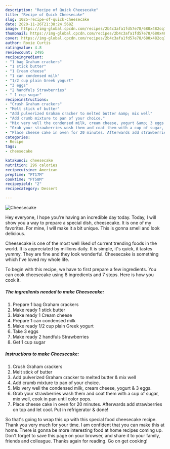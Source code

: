```yaml
---
description: "Recipe of Quick Cheesecake"
title: "Recipe of Quick Cheesecake"
slug: 1025-recipe-of-quick-cheesecake
date: 2020-11-26T21:38:24.568Z
image: https://img-global.cpcdn.com/recipes/2b4c3afa1fd57e78/680x482cq70/cheesecake-recipe-main-photo.jpg
thumbnail: https://img-global.cpcdn.com/recipes/2b4c3afa1fd57e78/680x482cq70/cheesecake-recipe-main-photo.jpg
cover: https://img-global.cpcdn.com/recipes/2b4c3afa1fd57e78/680x482cq70/cheesecake-recipe-main-photo.jpg
author: Roxie Curtis
ratingvalue: 4.8
reviewcount: 2495
recipeingredient:
- "1 bag Graham crackers"
- "1 stick butter"
- "1 Cream cheese"
- "1 can condensed milk"
- "1/2 cup plain Greek yogurt"
- "3 eggs"
- "2 handfuls Strawberries"
- " 1 cup sugar"
recipeinstructions:
- "Crush Graham crackers"
- "Melt stick of butter"
- "Add pulverized Graham cracker to melted butter &amp; mix well"
- "Add crumb mixture to pan of your choice."
- "Mix very well the condensed milk, cream cheese, yogurt &amp; 3 eggs."
- "Grab your strawberries wash them and coat them with a cup of sugar, mix well, cook in pan until color pops."
- "Place cheese cake in oven for 20 minutes. Afterwards add strawberries on top and let cool. Put in refrigerator &amp; done!"
categories:
- Recipe
tags:
- cheesecake

katakunci: cheesecake 
nutrition: 296 calories
recipecuisine: American
preptime: "PT17M"
cooktime: "PT58M"
recipeyield: "2"
recipecategory: Dessert

---
```



![Cheesecake](https://img-global.cpcdn.com/recipes/2b4c3afa1fd57e78/680x482cq70/cheesecake-recipe-main-photo.jpg)

Hey everyone, I hope you're having an incredible day today. Today, I will show you a way to prepare a special dish, cheesecake. It is one of my favorites. For mine, I will make it a bit unique. This is gonna smell and look delicious.

Cheesecake is one of the most well liked of current trending foods in the world. It is appreciated by millions daily. It is simple, it's quick, it tastes yummy. They are fine and they look wonderful. Cheesecake is something which I've loved my whole life.




To begin with this recipe, we have to first prepare a few ingredients. You can cook cheesecake using 8 ingredients and 7 steps. Here is how you cook it.

<!--inarticleads1-->

##### The ingredients needed to make Cheesecake:

1. Prepare 1 bag Graham crackers
1. Make ready 1 stick butter
1. Make ready 1 Cream cheese
1. Prepare 1 can condensed milk
1. Make ready 1/2 cup plain Greek yogurt
1. Take 3 eggs
1. Make ready 2 handfuls Strawberries
1. Get  1 cup sugar




<!--inarticleads2-->

##### Instructions to make Cheesecake:

1. Crush Graham crackers
1. Melt stick of butter
1. Add pulverized Graham cracker to melted butter &amp; mix well
1. Add crumb mixture to pan of your choice.
1. Mix very well the condensed milk, cream cheese, yogurt &amp; 3 eggs.
1. Grab your strawberries wash them and coat them with a cup of sugar, mix well, cook in pan until color pops.
1. Place cheese cake in oven for 20 minutes. Afterwards add strawberries on top and let cool. Put in refrigerator &amp; done!




So that's going to wrap this up with this special food cheesecake recipe. Thank you very much for your time. I am confident that you can make this at home. There is gonna be more interesting food at home recipes coming up. Don't forget to save this page on your browser, and share it to your family, friends and colleague. Thanks again for reading. Go on get cooking!

